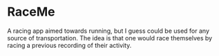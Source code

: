 # RaceMe
A racing app aimed towards running, but I guess could be used for any source of transportation. The idea is that one would race themselves by racing a previous recording of their activity.
